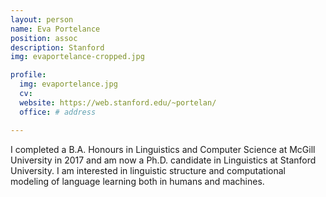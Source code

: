 ```yaml
---
layout: person
name: Eva Portelance
position: assoc
description: Stanford
img: evaportelance-cropped.jpg

profile:
  img: evaportelance.jpg 
  cv:
  website: https://web.stanford.edu/~portelan/
  office: # address

---
```


I completed a B.A. Honours in Linguistics and Computer Science at McGill University in 2017 and am now a Ph.D. candidate in Linguistics at Stanford University.  I am interested in linguistic structure and computational modeling of language learning both in humans and machines.